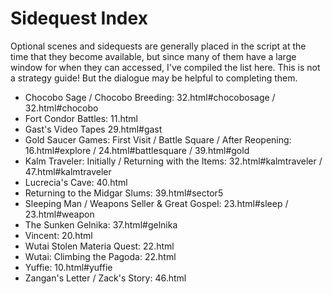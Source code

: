 # Sidequest Index

Optional scenes and sidequests are generally placed in the script at the time that they become available, but since many of them have a large window for when they can accessed, I've compiled the list here. This is not a strategy guide! But the dialogue may be helpful to completing them.

* Chocobo Sage / Chocobo Breeding: 32.html#chocobosage / 32.html#chocobo
* Fort Condor Battles: 11.html
* Gast's Video Tapes 29.html#gast
* Gold Saucer Games: First Visit / Battle Square / After Reopening: 16.html#explore / 24.html#battlesquare / 39.html#gold
* Kalm Traveler: Initially / Returning with the Items: 32.html#kalmtraveler / 47.html#kalmtraveler
* Lucrecia's Cave: 40.html
* Returning to the Midgar Slums: 39.html#sector5
* Sleeping Man / Weapons Seller & Great Gospel: 23.html#sleep / 23.html#weapon
* The Sunken Gelnika: 37.html#gelnika
* Vincent: 20.html
* Wutai Stolen Materia Quest: 22.html
* Wutai: Climbing the Pagoda: 22.html
* Yuffie: 10.html#yuffie
* Zangan's Letter / Zack's Story: 46.html

